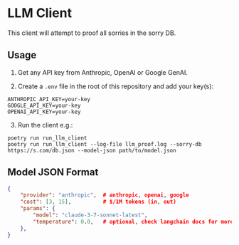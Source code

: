 # LLM Client

This client will attempt to proof all sorries in the sorry DB.

## Usage

1. Get any API key from Anthropic, OpenAI or Google GenAI.

2. Create a `.env` file in the root of this repository and add your key(s):
```
ANTHROPIC_API_KEY=your-key
GOOGLE_API_KEY=your-key
OPENAI_API_KEY=your-key
```

3. Run the client e.g.:
```
poetry run run_llm_client
poetry run run_llm_client --log-file llm_proof.log --sorry-db https://s.com/db.json --model-json path/to/model.json
```

## Model JSON Format

```json
{
    "provider": "anthropic",  # anthropic, openai, google
    "cost": [3, 15],          # $/1M tokens (in, out)
    "params": {
        "model": "claude-3-7-sonnet-latest",
        "temperature": 0.0,   # optional, check langchain docs for more options
    },
}
